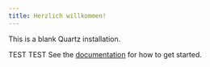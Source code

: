 ```yaml
---
title: Herzlich willkommen!
---
```


This is a blank Quartz installation.

TEST TEST
See the [documentation](https://quartz.jzhao.xyz) for how to get started.
